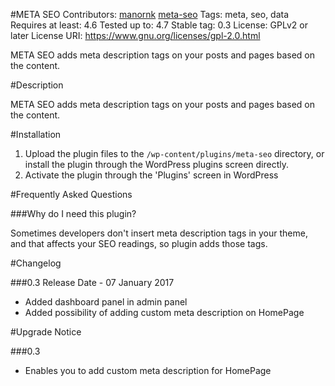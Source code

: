 #META SEO
Contributors: [manornk](http://manornk.me)  [meta-seo](https://wordpress.org/plugins/meta-seo/)
Tags: meta, seo, data
Requires at least: 4.6
Tested up to: 4.7
Stable tag: 0.3
License: GPLv2 or later
License URI: https://www.gnu.org/licenses/gpl-2.0.html


META SEO adds meta description tags on your posts and pages based on the content.

#Description

META SEO adds meta description tags on your posts and pages based on the content.

#Installation

1. Upload the plugin files to the `/wp-content/plugins/meta-seo` directory, or install the plugin through the WordPress plugins screen directly.
1. Activate the plugin through the 'Plugins' screen in WordPress


#Frequently Asked Questions

###Why do I need this plugin?

Sometimes developers don't insert meta description tags in your theme, and that affects your SEO readings, so plugin adds those tags.


#Changelog

###0.3
Release Date - 07 January 2017
* Added dashboard panel in admin panel
* Added possibility of adding custom meta description on HomePage

#Upgrade Notice

###0.3
* Enables you to add custom meta description for HomePage
